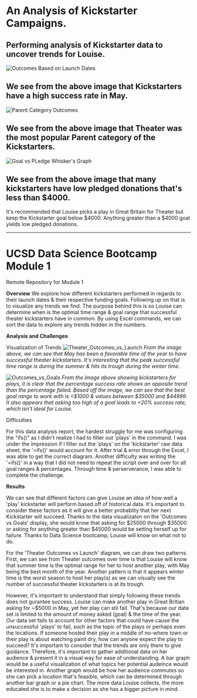# An Analysis of Kickstarter Campaigns.
Performing analysis of Kickstarter data to uncover trends for Louise.
---
![Outcomes Based on Launch Dates](https://user-images.githubusercontent.com/99565016/154422951-5e521aa6-a077-44ee-9886-8f63f751a5e1.png)

We see from the above image that Kickstarters have a high success rate in May.
---
![Parent Category Outcomes](https://user-images.githubusercontent.com/99565016/154423042-52301f37-d604-4d75-bd60-247f76bf6b77.png)

We see from the above image that Theater was the most popular Parent category of the Kickstarters.
---
![Goal vs PLedge Whisker's Graph](https://user-images.githubusercontent.com/99565016/154426354-8ebf5469-b8b8-4bbc-b6b8-d45cba496051.png)

We see from the above image that many kickstarters have low pledged donations that's less than $4000.
---
It's recommended that Louise picks a play in Great Britain for Theater but keep the Kickstarter goal below $4000. Anything greater than a $4000 goal yields low pledged donations.

---

# UCSD Data Science Bootcamp Module 1

Remote Repository for Module 1

**Overview** 
We explore how different kickstarters performed in regards to their launch dates & their respective funding goals. Following up on that is 
to visualize any trends we find. The purpose behind this is so Louise can determine when is the optimal time range & goal range that successful theater
kickstarters have in common. By using Excel commands, we can sort the data to explore any trends hidden in the numbers.

**Analysis and Challenges**  

Visualization of Trends
![Theater_Outcomes_vs_Launch](https://user-images.githubusercontent.com/99565016/154824779-6d0a1d0e-0486-4f46-a084-748c6bb2af2b.png)
*From the image above, we can see that May has been a favorable time of the year to have successful theater kickstarters. It's interesting that the peak successful time range is during the summer & hits its trough during the winter time.*

![Outcomes_vs_Goals](https://user-images.githubusercontent.com/99565016/154824842-0f114bb2-3619-4924-b1d2-860e7a88a8a0.png)
*From the image above showing kickstarters for plays, it is clear that the percentage success rate shows an opposite trend than the percentage failed. Based off the image, we can see that the best goal range to work with is <$1000 & values between $35000 and $44999. It also appears that asking too high of a goal leads to <20% success rate, which isn't ideal for Louise.*

Difficulties

For this data analysis report, the hardest struggle for me was configuring the "ifs()" as  I didn't realize I had to filter out
'plays' in the command. I was under the impression if I filter out the 'plays' on the 'kickstarter' raw data sheet, the 
'=ifs()' would account for it. After trial & error through the Excel, I was able to get the correct diagram. Another difficulty was writing the '=ifs()' in a way that I did not need to repeat the script over and over for all goal ranges & percentages. Through time & perserverance, I was able to complete the challenge.

**Results** 

We can see that different factors can give Louise an idea of how well a 'play' kickstarter will perform based off of historical data. It's important to consider these factors as it will give a better probablity that her next Kickstarter will succeed. Thanks to the data visualizaton on the 'Outcomes vs Goals' display, she would know that asking for $25000 through $35000 or asking for anything greater than $45000 would be setting herself up for failure. Thanks to Data Science bootcamp, Louise will know on what not to do. 

For the 'Theater Outcomes vs Launch' diagram, we can draw two patterns. First, we can see from Theater outcomes over time is that Louise will know that summer time is the optimal range for her to host another play, with May being the best month of the year. Another pattern is that it appears winter time is the worst season to host her play(s) as we can visually see the number of successful theater kickstarters is at its trough.

However, it's important to understand that simply following these trends does not gurantee success. Louise can make another play in Great Britian asking for ~$5000 in May, yet her play can stil fail. That's because our data set is limited to the amount of money asked (goal) & the time of the year. Our data set fails to account for other factors that could have cause the unsuccessful 'plays' to fail, such as the topic of the plays or perhaps even the locations. If someone hosted their play in a middle of no-where town or their play is about watching paint dry, how can anyone expect the play to succeed? It's important to consider that the trends are only there to give guidance. Therefore, it's important to gather additional data on her audience & present it in a visual way for ease of understanding. A bar graph would be a useful visualization of what topics her potential audeince would be interested in. Another graph would be how her audience commutes so she can pick a location that's feasible, which can be determined through another bar graph or a pie chart. The more data Louise collects, the more educated she is to make a decision as she has a bigger picture in mind.



